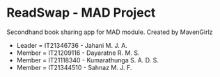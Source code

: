 # ReadSwap - MAD Project

Secondhand book sharing app for MAD module. Created by MavenGirlz

* Leader = IT21346736 - Jahani M. J. A.
* Member = IT21209116 - Dayaratne R. M. S.
* Member = IT21118340 - Kumarathunga S. A. D. S.
* Member = IT21344510 - Sahnaz M. J. F.
